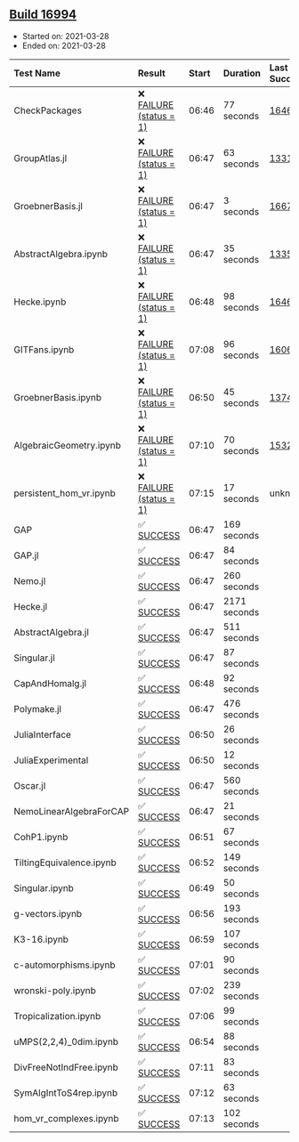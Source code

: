 ## [Build 16994](https://oscarci.mathematik.uni-kl.de/job/oscar/16994/)

* Started on: 2021-03-28
* Ended on: 2021-03-28

| Test Name    | Result | Start | Duration | Last Success | First Failure |
|:-------------|:-------|:------|:---------|:-------------|:--------------|
| CheckPackages | ❌ [FAILURE (status = 1)](https://oscarci.mathematik.uni-kl.de/job/oscar/16994/artifact/logs/build-16994/CheckPackages.log) | 06:46 | 77 seconds | [16463](https://oscarci.mathematik.uni-kl.de/job/oscar/16463/) | [16464](https://oscarci.mathematik.uni-kl.de/job/oscar/16464/) |
| GroupAtlas.jl | ❌ [FAILURE (status = 1)](https://oscarci.mathematik.uni-kl.de/job/oscar/16994/artifact/logs/build-16994/GroupAtlas.jl.log) | 06:47 | 63 seconds | [13311](https://oscarci.mathematik.uni-kl.de/job/oscar/13311/) | [13312](https://oscarci.mathematik.uni-kl.de/job/oscar/13312/) |
| GroebnerBasis.jl | ❌ [FAILURE (status = 1)](https://oscarci.mathematik.uni-kl.de/job/oscar/16994/artifact/logs/build-16994/GroebnerBasis.jl.log) | 06:47 | 3 seconds | [16676](https://oscarci.mathematik.uni-kl.de/job/oscar/16676/) | [16677](https://oscarci.mathematik.uni-kl.de/job/oscar/16677/) |
| AbstractAlgebra.ipynb | ❌ [FAILURE (status = 1)](https://oscarci.mathematik.uni-kl.de/job/oscar/16994/artifact/logs/build-16994/AbstractAlgebra.ipynb.log) | 06:47 | 35 seconds | [13355](https://oscarci.mathematik.uni-kl.de/job/oscar/13355/) | [13356](https://oscarci.mathematik.uni-kl.de/job/oscar/13356/) |
| Hecke.ipynb | ❌ [FAILURE (status = 1)](https://oscarci.mathematik.uni-kl.de/job/oscar/16994/artifact/logs/build-16994/Hecke.ipynb.log) | 06:48 | 98 seconds | [16463](https://oscarci.mathematik.uni-kl.de/job/oscar/16463/) | [16464](https://oscarci.mathematik.uni-kl.de/job/oscar/16464/) |
| GITFans.ipynb | ❌ [FAILURE (status = 1)](https://oscarci.mathematik.uni-kl.de/job/oscar/16994/artifact/logs/build-16994/GITFans.ipynb.log) | 07:08 | 96 seconds | [16068](https://oscarci.mathematik.uni-kl.de/job/oscar/16068/) | [16069](https://oscarci.mathematik.uni-kl.de/job/oscar/16069/) |
| GroebnerBasis.ipynb | ❌ [FAILURE (status = 1)](https://oscarci.mathematik.uni-kl.de/job/oscar/16994/artifact/logs/build-16994/GroebnerBasis.ipynb.log) | 06:50 | 45 seconds | [13748](https://oscarci.mathematik.uni-kl.de/job/oscar/13748/) | [13749](https://oscarci.mathematik.uni-kl.de/job/oscar/13749/) |
| AlgebraicGeometry.ipynb | ❌ [FAILURE (status = 1)](https://oscarci.mathematik.uni-kl.de/job/oscar/16994/artifact/logs/build-16994/AlgebraicGeometry.ipynb.log) | 07:10 | 70 seconds | [15322](https://oscarci.mathematik.uni-kl.de/job/oscar/15322/) | [15323](https://oscarci.mathematik.uni-kl.de/job/oscar/15323/) |
| persistent_hom_vr.ipynb | ❌ [FAILURE (status = 1)](https://oscarci.mathematik.uni-kl.de/job/oscar/16994/artifact/logs/build-16994/persistent_hom_vr.ipynb.log) | 07:15 | 17 seconds | unknown | unknown |
| GAP | ✅ [SUCCESS](https://oscarci.mathematik.uni-kl.de/job/oscar/16994/artifact/logs/build-16994/GAP.log) | 06:47 | 169 seconds |  |  |
| GAP.jl | ✅ [SUCCESS](https://oscarci.mathematik.uni-kl.de/job/oscar/16994/artifact/logs/build-16994/GAP.jl.log) | 06:47 | 84 seconds |  |  |
| Nemo.jl | ✅ [SUCCESS](https://oscarci.mathematik.uni-kl.de/job/oscar/16994/artifact/logs/build-16994/Nemo.jl.log) | 06:47 | 260 seconds |  |  |
| Hecke.jl | ✅ [SUCCESS](https://oscarci.mathematik.uni-kl.de/job/oscar/16994/artifact/logs/build-16994/Hecke.jl.log) | 06:47 | 2171 seconds |  |  |
| AbstractAlgebra.jl | ✅ [SUCCESS](https://oscarci.mathematik.uni-kl.de/job/oscar/16994/artifact/logs/build-16994/AbstractAlgebra.jl.log) | 06:47 | 511 seconds |  |  |
| Singular.jl | ✅ [SUCCESS](https://oscarci.mathematik.uni-kl.de/job/oscar/16994/artifact/logs/build-16994/Singular.jl.log) | 06:47 | 87 seconds |  |  |
| CapAndHomalg.jl | ✅ [SUCCESS](https://oscarci.mathematik.uni-kl.de/job/oscar/16994/artifact/logs/build-16994/CapAndHomalg.jl.log) | 06:48 | 92 seconds |  |  |
| Polymake.jl | ✅ [SUCCESS](https://oscarci.mathematik.uni-kl.de/job/oscar/16994/artifact/logs/build-16994/Polymake.jl.log) | 06:47 | 476 seconds |  |  |
| JuliaInterface | ✅ [SUCCESS](https://oscarci.mathematik.uni-kl.de/job/oscar/16994/artifact/logs/build-16994/JuliaInterface.log) | 06:50 | 26 seconds |  |  |
| JuliaExperimental | ✅ [SUCCESS](https://oscarci.mathematik.uni-kl.de/job/oscar/16994/artifact/logs/build-16994/JuliaExperimental.log) | 06:50 | 12 seconds |  |  |
| Oscar.jl | ✅ [SUCCESS](https://oscarci.mathematik.uni-kl.de/job/oscar/16994/artifact/logs/build-16994/Oscar.jl.log) | 06:47 | 560 seconds |  |  |
| NemoLinearAlgebraForCAP | ✅ [SUCCESS](https://oscarci.mathematik.uni-kl.de/job/oscar/16994/artifact/logs/build-16994/NemoLinearAlgebraForCAP.log) | 06:47 | 21 seconds |  |  |
| CohP1.ipynb | ✅ [SUCCESS](https://oscarci.mathematik.uni-kl.de/job/oscar/16994/artifact/logs/build-16994/CohP1.ipynb.log) | 06:51 | 67 seconds |  |  |
| TiltingEquivalence.ipynb | ✅ [SUCCESS](https://oscarci.mathematik.uni-kl.de/job/oscar/16994/artifact/logs/build-16994/TiltingEquivalence.ipynb.log) | 06:52 | 149 seconds |  |  |
| Singular.ipynb | ✅ [SUCCESS](https://oscarci.mathematik.uni-kl.de/job/oscar/16994/artifact/logs/build-16994/Singular.ipynb.log) | 06:49 | 50 seconds |  |  |
| g-vectors.ipynb | ✅ [SUCCESS](https://oscarci.mathematik.uni-kl.de/job/oscar/16994/artifact/logs/build-16994/g-vectors.ipynb.log) | 06:56 | 193 seconds |  |  |
| K3-16.ipynb | ✅ [SUCCESS](https://oscarci.mathematik.uni-kl.de/job/oscar/16994/artifact/logs/build-16994/K3-16.ipynb.log) | 06:59 | 107 seconds |  |  |
| c-automorphisms.ipynb | ✅ [SUCCESS](https://oscarci.mathematik.uni-kl.de/job/oscar/16994/artifact/logs/build-16994/c-automorphisms.ipynb.log) | 07:01 | 90 seconds |  |  |
| wronski-poly.ipynb | ✅ [SUCCESS](https://oscarci.mathematik.uni-kl.de/job/oscar/16994/artifact/logs/build-16994/wronski-poly.ipynb.log) | 07:02 | 239 seconds |  |  |
| Tropicalization.ipynb | ✅ [SUCCESS](https://oscarci.mathematik.uni-kl.de/job/oscar/16994/artifact/logs/build-16994/Tropicalization.ipynb.log) | 07:06 | 99 seconds |  |  |
| uMPS(2,2,4)_0dim.ipynb | ✅ [SUCCESS](https://oscarci.mathematik.uni-kl.de/job/oscar/16994/artifact/logs/build-16994/uMPS-2-2-4-_0dim.ipynb.log) | 06:54 | 88 seconds |  |  |
| DivFreeNotIndFree.ipynb | ✅ [SUCCESS](https://oscarci.mathematik.uni-kl.de/job/oscar/16994/artifact/logs/build-16994/DivFreeNotIndFree.ipynb.log) | 07:11 | 83 seconds |  |  |
| SymAlgIntToS4rep.ipynb | ✅ [SUCCESS](https://oscarci.mathematik.uni-kl.de/job/oscar/16994/artifact/logs/build-16994/SymAlgIntToS4rep.ipynb.log) | 07:12 | 63 seconds |  |  |
| hom_vr_complexes.ipynb | ✅ [SUCCESS](https://oscarci.mathematik.uni-kl.de/job/oscar/16994/artifact/logs/build-16994/hom_vr_complexes.ipynb.log) | 07:13 | 102 seconds |  |  |
